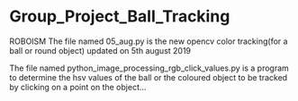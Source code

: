 # Group_Project_Ball_Tracking
ROBOISM
The file named 05_aug.py is the new opencv color tracking(for a ball or round object) updated on 5th august 2019

The file named python_image_processing_rgb_click_values.py is a program to determine the hsv values of the ball or the coloured object to be tracked by clicking on a 
point on the object...
